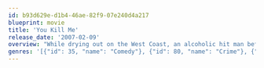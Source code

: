 ```yaml
---
id: b93d629e-d1b4-46ae-82f9-07e240d4a217
blueprint: movie
title: 'You Kill Me'
release_date: '2007-02-09'
overview: "While drying out on the West Coast, an alcoholic hit man befriends a tart-tongued woman who might just come in handy when it's time for him to return to Buffalo and settle some old scores."
genres: '[{"id": 35, "name": "Comedy"}, {"id": 80, "name": "Crime"}, {"id": 53, "name": "Thriller"}, {"id": 10749, "name": "Romance"}]'
---
```

